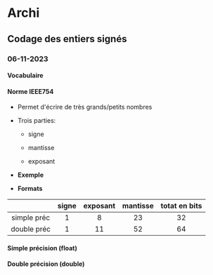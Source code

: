# Archi

## Codage des entiers signés

### 06-11-2023

#### Vocabulaire

#### Norme IEEE754

- Permet d'écrire de très grands/petits nombres

- Trois parties:
  
  - signe
  
  - mantisse
  
  - exposant

- **Exemple**

- **Formats**

|             | signe | exposant | mantisse | totat en bits |
|:-----------:|:-----:|:--------:|:--------:|:-------------:|
| simple préc | 1     | 8        | 23       | 32            |
| double préc | 1     | 11       | 52       | 64            |

#### Simple précision (float)

#### Double précision (double)
